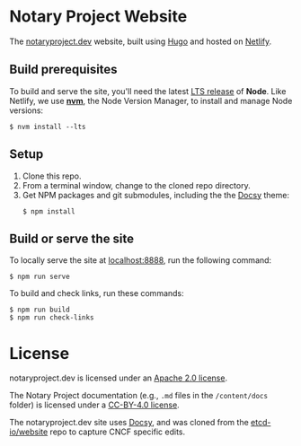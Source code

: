 # Notary Project Website

The [notaryproject.dev][] website, built using [Hugo][] and hosted on [Netlify][].

## Build prerequisites

To build and serve the site, you'll need the latest [LTS release][] of **Node**.
Like Netlify, we use **[nvm][]**, the Node Version Manager, to install and
manage Node versions:

```console
$ nvm install --lts
```

## Setup

 1. Clone this repo.
 2. From a terminal window, change to the cloned repo directory.
 3. Get NPM packages and git submodules, including the the [Docsy][] theme:
    ```console
    $ npm install
    ```

## Build or serve the site

To locally serve the site at [localhost:8888][], run the following command:

```console
$ npm run serve
```

To build and check links, run these commands:

```console
$ npm run build
$ npm run check-links
```

# License

notaryproject.dev is licensed under an [Apache 2.0 license](./LICENSE).

The Notary Project documentation (e.g., `.md` files in the `/content/docs` folder) is licensed under a [CC-BY-4.0 license](./LICENSE).

The notaryproject.dev site uses [Docsy](https://www.docsy.dev/), and was cloned from the [etcd-io/website](https://github.com/etcd-io/website/) repo to capture CNCF specific edits.

[Docsy]: https://www.docsy.dev
[Hugo]: https://gohugo.io
[localhost:8888]: http://localhost:8888
[LTS release]: https://nodejs.org/en/about/releases/
[Netlify]: https://netlify.com
[notaryproject.dev]: https://notaryproject.dev/
[nvm]: https://github.com/nvm-sh/nvm/blob/master/README.md#installing-and-updating
